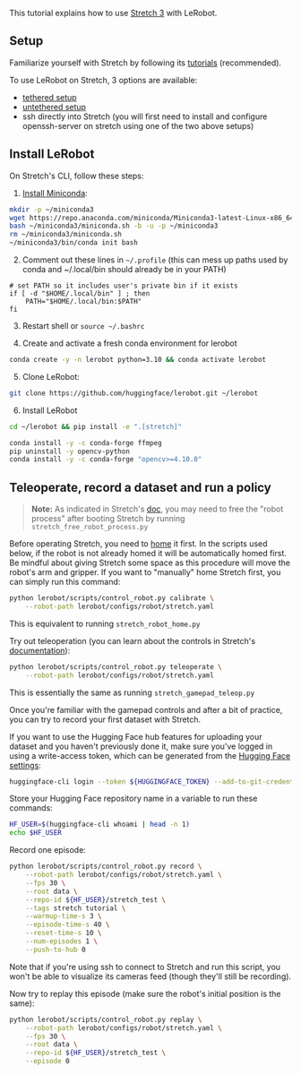 This tutorial explains how to use [Stretch 3](https://hello-robot.com/stretch-3-product) with LeRobot.

## Setup

Familiarize yourself with Stretch by following its [tutorials](https://docs.hello-robot.com/0.3/getting_started/hello_robot/) (recommended).

To use LeRobot on Stretch, 3 options are available:
- [tethered setup](https://docs.hello-robot.com/0.3/getting_started/connecting_to_stretch/#tethered-setup)
- [untethered setup](https://docs.hello-robot.com/0.3/getting_started/connecting_to_stretch/#untethered-setup)
- ssh directly into Stretch (you will first need to install and configure openssh-server on stretch using one of the two above setups)


## Install LeRobot

On Stretch's CLI, follow these steps:

1. [Install Miniconda](https://docs.anaconda.com/miniconda/#quick-command-line-install):
```bash
mkdir -p ~/miniconda3
wget https://repo.anaconda.com/miniconda/Miniconda3-latest-Linux-x86_64.sh -O ~/miniconda3/miniconda.sh
bash ~/miniconda3/miniconda.sh -b -u -p ~/miniconda3
rm ~/miniconda3/miniconda.sh
~/miniconda3/bin/conda init bash
```

2. Comment out these lines in `~/.profile` (this can mess up paths used by conda and ~/.local/bin should already be in your PATH)
```
# set PATH so it includes user's private bin if it exists
if [ -d "$HOME/.local/bin" ] ; then
    PATH="$HOME/.local/bin:$PATH"
fi
```

3. Restart shell or `source ~/.bashrc`

4. Create and activate a fresh conda environment for lerobot
```bash
conda create -y -n lerobot python=3.10 && conda activate lerobot
```

5. Clone LeRobot:
```bash
git clone https://github.com/huggingface/lerobot.git ~/lerobot
```

6. Install LeRobot
```bash
cd ~/lerobot && pip install -e ".[stretch]"

conda install -y -c conda-forge ffmpeg
pip uninstall -y opencv-python
conda install -y -c conda-forge "opencv>=4.10.0"
```

## Teleoperate, record a dataset and run a policy

> **Note:** As indicated in Stretch's [doc](https://docs.hello-robot.com/0.3/getting_started/stretch_hardware_overview/#turning-off-gamepad-teleoperation), you may need to free the "robot process" after booting Stretch by running `stretch_free_robot_process.py`

Before operating Stretch, you need to [home](https://docs.hello-robot.com/0.3/getting_started/stretch_hardware_overview/#homing) it first. In the scripts used below, if the robot is not already homed it will be automatically homed first. Be mindful about giving Stretch some space as this procedure will move the robot's arm and gripper. If you want to "manually" home Stretch first, you can simply run this command:
```bash
python lerobot/scripts/control_robot.py calibrate \
    --robot-path lerobot/configs/robot/stretch.yaml
```
This is equivalent to running `stretch_robot_home.py`

Try out teleoperation (you can learn about the controls in Stretch's [documentation](https://docs.hello-robot.com/0.3/getting_started/hello_robot/#gamepad-teleoperation)):
```bash
python lerobot/scripts/control_robot.py teleoperate \
    --robot-path lerobot/configs/robot/stretch.yaml
```
This is essentially the same as running `stretch_gamepad_teleop.py`


Once you're familiar with the gamepad controls and after a bit of practice, you can try to record your first dataset with Stretch.

If you want to use the Hugging Face hub features for uploading your dataset and you haven't previously done it, make sure you've logged in using a write-access token, which can be generated from the [Hugging Face settings](https://huggingface.co/settings/tokens):
```bash
huggingface-cli login --token ${HUGGINGFACE_TOKEN} --add-to-git-credential
```

Store your Hugging Face repository name in a variable to run these commands:
```bash
HF_USER=$(huggingface-cli whoami | head -n 1)
echo $HF_USER
```

Record one episode:
```bash
python lerobot/scripts/control_robot.py record \
    --robot-path lerobot/configs/robot/stretch.yaml \
    --fps 30 \
    --root data \
    --repo-id ${HF_USER}/stretch_test \
    --tags stretch tutorial \
    --warmup-time-s 3 \
    --episode-time-s 40 \
    --reset-time-s 10 \
    --num-episodes 1 \
    --push-to-hub 0
```

Note that if you're using ssh to connect to Stretch and run this script, you won't be able to visualize its cameras feed (though they'll still be recording).

Now try to replay this episode (make sure the robot's initial position is the same):
```bash
python lerobot/scripts/control_robot.py replay \
    --robot-path lerobot/configs/robot/stretch.yaml \
    --fps 30 \
    --root data \
    --repo-id ${HF_USER}/stretch_test \
    --episode 0
```
